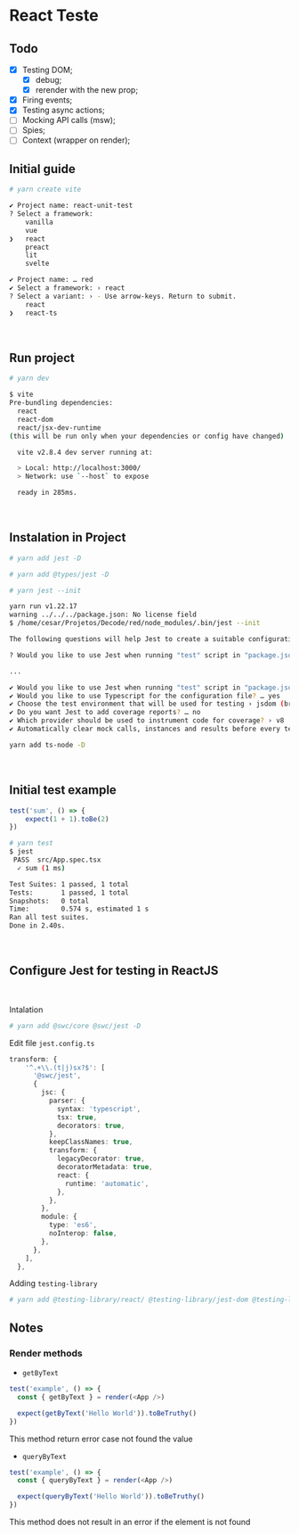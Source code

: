 # React Teste

## Todo

- [x] Testing DOM;
  - [x] debug;
  - [x] rerender with the new prop;
- [x] Firing events;
- [x] Testing async actions;
- [ ] Mocking API calls (msw);
- [ ] Spies;
- [ ] Context (wrapper on render);

## Initial guide

```sh
# yarn create vite
```

```sh
✔ Project name: react-unit-test
? Select a framework:
    vanilla
    vue
❯   react
    preact
    lit
    svelte

✔ Project name: … red
✔ Select a framework: › react
? Select a variant: › - Use arrow-keys. Return to submit.
    react
❯   react-ts

```

&nbsp;

## Run project

```sh
# yarn dev

$ vite
Pre-bundling dependencies:
  react
  react-dom
  react/jsx-dev-runtime
(this will be run only when your dependencies or config have changed)

  vite v2.8.4 dev server running at:

  > Local: http://localhost:3000/
  > Network: use `--host` to expose

  ready in 285ms.

```

&nbsp;

## Instalation in Project

```sh
# yarn add jest -D
```

```sh
# yarn add @types/jest -D
```

```sh
# yarn jest --init

yarn run v1.22.17
warning ../../../package.json: No license field
$ /home/cesar/Projetos/Decode/red/node_modules/.bin/jest --init

The following questions will help Jest to create a suitable configuration for your project

? Would you like to use Jest when running "test" script in "package.json"? › (Y/n)

...

✔ Would you like to use Jest when running "test" script in "package.json"? … yes
✔ Would you like to use Typescript for the configuration file? … yes
✔ Choose the test environment that will be used for testing › jsdom (browser-like)
✔ Do you want Jest to add coverage reports? … no
✔ Which provider should be used to instrument code for coverage? › v8
✔ Automatically clear mock calls, instances and results before every test? … yes
```

```sh
yarn add ts-node -D
```

&nbsp;

## Initial test example

```ts
test('sum', () => {
    expect(1 + 1).toBe(2)
})
```

```sh
# yarn test
$ jest
 PASS  src/App.spec.tsx
  ✓ sum (1 ms)

Test Suites: 1 passed, 1 total
Tests:       1 passed, 1 total
Snapshots:   0 total
Time:        0.574 s, estimated 1 s
Ran all test suites.
Done in 2.40s.
```

&nbsp;

## Configure Jest for testing in ReactJS

&nbsp;

Intalation

```sh
# yarn add @swc/core @swc/jest -D
```

Edit file ```jest.config.ts```

```ts
transform: {
    '^.+\\.(t|j)sx?$': [
      '@swc/jest',
      {
        jsc: {
          parser: {
            syntax: 'typescript',
            tsx: true,
            decorators: true,
          },
          keepClassNames: true,
          transform: {
            legacyDecorator: true,
            decoratorMetadata: true,
            react: {
              runtime: 'automatic',
            },
          },
        },
        module: {
          type: 'es6',
          noInterop: false,
        },
      },
    ],
  },
```

Adding ```testing-library```

```sh
# yarn add @testing-library/react/ @testing-library/jest-dom @testing-library/user-event -D
```

## Notes

### Render methods

- ```getByText```

```ts
test('example', () => {
  const { getByText } = render(<App />)

  expect(getByText('Hello World')).toBeTruthy()
})
```

This method return error case not found the value

- ```queryByText```

```ts
test('example', () => {
  const { queryByText } = render(<App />)

  expect(queryByText('Hello World')).toBeTruthy()
})
```

This method does not result in an error if the element is not found
